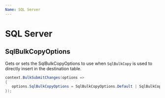```yaml
---
Name: SQL Server
---
```


# SQL Server

## SqlBulkCopyOptions
Gets or sets the SqlBulkCopyOptions to use when `SqlBulkCopy` is used to directly insert in the destination table.


```csharp
context.BulkSubmitChanges(options =>
{
   options.SqlBulkCopyOptions = SqlBulkCopyOptions.Default | SqlBulkCopyOptions.TableLock;
});
```
